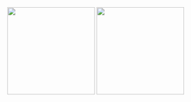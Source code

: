 <a>
  <img height=200 align="center" src="https://github-readme-stats.vercel.app/api?username=KNZodiac24&theme=blue-green&show_icons=true" />
</a>
<a>
  <img height=200 align="center" src="https://github-readme-stats.vercel.app/api/top-langs/?username=KNZodiac24&layout=compact&theme=dark" />
</a>
<!--
**KNZodiac24/KNZodiac24** is a ✨ _special_ ✨ repository because its `README.md` (this file) appears on your GitHub profile.

Here are some ideas to get you started:

- 🔭 I’m currently working on ...
- 🌱 I’m currently learning ...
- 👯 I’m looking to collaborate on ...
- 🤔 I’m looking for help with ...
- 💬 Ask me about ...
- 📫 How to reach me: ...
- 😄 Pronouns: ...
- ⚡ Fun fact: ...
-->
